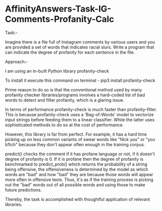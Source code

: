 # AffinityAnswers-Task-IG-Comments-Profanity-Calc

Task:-

Imagine there is a file full of Instagram comments by various users and you are provided a set of words that indicates racial slurs. Write a program that can indicate the degree of profanity for each sentence in the file.

Approach:-

I am using an in-built Python library profanity-check

To install it execute this command on terminal - pip3 install profanity-check

Prime reason to do so is that the conventional method used by many profanity checker libraries/programs involves a hard-coded list of bad words to detect and filter profanity, which is a glaring issue.

In terms of performance profanity-check is much faster than profanity-filter.
This is because profanity-check uses a 'Bag-of-Words' model to vectorize input strings before feeding them to a linear classifier. 
While the latter uses sophisticated methods to do so at the cost of performance.

However, this library is far from perfect. 
For example, it has a hard time picking up on less common variants of swear words 
like "f4ck you" or "you b1tch" because they don't appear often enough in the training corpus.

predict() checks the comment if it has profane language or not, if it doesn't degree of profanity is 0.
If it is profane then the degree of profanity is benchmarked to predict_prob()
which returns the probability of a string being offensive, the offensiveness is determined by the model 
as which words are "bad" and how "bad" they are because those words will appear more often in offensive texts. 
Thus, it's as if the training process is picking out the "bad" words out of all possible words and using those to make future predictions.

Thereby, the task is accomplished with thoughtful application of relevant libraries.
